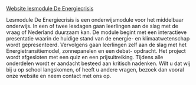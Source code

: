 [Website lesmodule De Energiecrisis](http://www.deenergiecrisis.nl)

Lesmodule De Energiecrisis is een onderwijsmodule voor het middelbaar onderwijs. In een of twee lesdagen gaan leerlingen aan de slag met de vraag of Nederland duurzaam kan. De module begint met een interactieve presentatie waarin de huidige stand van de energie- en klimaatwetenschap wordt gepresenteerd. Vervolgens gaan leerlingen zelf aan de slag met het Energietransitiemodel, zonnepanelen en een debat- opdracht. Het project wordt afgesloten met een quiz en een prijsuitreiking. Tijdens alle onderdelen wordt er aandacht besteed aan kritisch nadenken. Wilt u dat wij bij u op school langskomen, of heeft u andere vragen, bezoek dan vooral onze website en neem contact met ons op.
